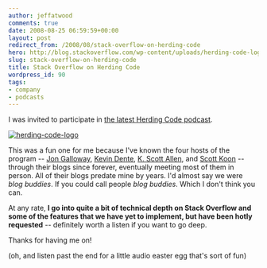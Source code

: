 ```yaml
---
author: jeffatwood
comments: true
date: 2008-08-25 06:59:59+00:00
layout: post
redirect_from: /2008/08/stack-overflow-on-herding-code
hero: http://blog.stackoverflow.com/wp-content/uploads/herding-code-logo.png
slug: stack-overflow-on-herding-code
title: Stack Overflow on Herding Code
wordpress_id: 90
tags:
- company
- podcasts
---
```



I was invited to participate in [the latest Herding Code podcast](http://herdingcode.com/?p=36). 



[![herding-code-logo](http://blog.stackoverflow.com/wp-content/uploads/herding-code-logo.png)](http://herdingcode.com/?p=36)



This was a fun one for me because I've known the four hosts of the program -- [Jon Galloway](http://weblogs.asp.net/jgalloway), [Kevin Dente](http://weblogs.asp.net/kdente), [K. Scott Allen](http://odetocode.com/), and [Scott Koon](http://lazycoder.com/) -- through their blogs since forever, eventually meeting most of them in person. All of their blogs predate mine by years. I'd almost say we were _blog buddies_. If you could call people _blog buddies_. Which I don't think you can.



At any rate, **I go into quite a bit of technical depth on Stack Overflow and some of the features that we have yet to implement, but have been hotly requested** -- definitely worth a listen if you want to go deep.



Thanks for having me on!



(oh, and listen past the end for a little audio easter egg that's sort of fun)

